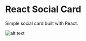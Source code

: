 # React Social Card

Simple social card built with React. 

![alt text](https://github.com/kk-o/images/blob/master/social-card.jpg)
